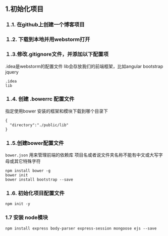 ## 1.初始化项目

### １.1. 在github上创建一个博客项目
### １.2. 下载到本地并用webstorm打开
### １.3.修改.gitignore文件，并添加以下配置项
.idea是webstorm的配置文件
lib会存放我们的前端框架，比如angular bootstrap jquery
```
.idea
lib
```

### １.4. 创建 .bowerrc 配置文件
指定使用bower 安装的框架和模块下载到哪个目录下
```
{
  "directory":"./public/lib"
}
```

### １.5.创建bower配置文件
`bower.json` 用来管理前端的依赖库
项目名或者说文件夹名称不能有中文或大写字母或其它特殊字符
```
npm install bower -g
bower init
bower install bootstrap --save
```


### １.6. 初始化项目配置文件
```
npm init -y
```

### 1.7 安装 node模块
```
npm install express body-parser express-session mongoose ejs --save
```
